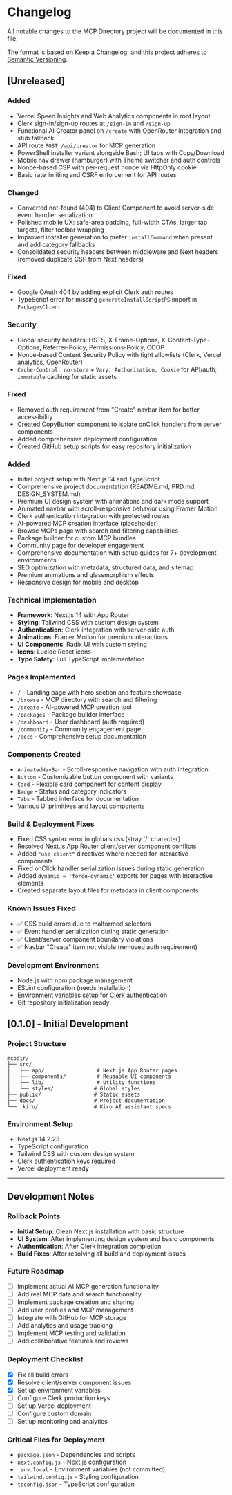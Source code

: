 # Changelog

All notable changes to the MCP Directory project will be documented in this file.

The format is based on [Keep a Changelog](https://keepachangelog.com/en/1.0.0/),
and this project adheres to [Semantic Versioning](https://semver.org/spec/v2.0.0.html).

## [Unreleased]

### Added
- Vercel Speed Insights and Web Analytics components in root layout
- Clerk sign-in/sign-up routes at `/sign-in` and `/sign-up`
- Functional AI Creator panel on `/create` with OpenRouter integration and stub fallback
- API route `POST /api/creator` for MCP generation
- PowerShell installer variant alongside Bash; UI tabs with Copy/Download
- Mobile nav drawer (hamburger) with Theme switcher and auth controls
- Nonce-based CSP with per-request nonce via HttpOnly cookie
- Basic rate limiting and CSRF enforcement for API routes

### Changed
- Converted not-found (404) to Client Component to avoid server-side event handler serialization
- Polished mobile UX: safe-area padding, full-width CTAs, larger tap targets, filter toolbar wrapping
- Improved installer generation to prefer `installCommand` when present and add category fallbacks
- Consolidated security headers between middleware and Next headers (removed duplicate CSP from Next headers)

### Fixed
- Google OAuth 404 by adding explicit Clerk auth routes
- TypeScript error for missing `generateInstallScriptPS` import in `PackagesClient`

### Security
- Global security headers: HSTS, X-Frame-Options, X-Content-Type-Options, Referrer-Policy, Permissions-Policy, COOP
- Nonce-based Content Security Policy with tight allowlists (Clerk, Vercel analytics, OpenRouter)
- `Cache-Control: no-store` + `Vary: Authorization, Cookie` for API/auth; `immutable` caching for static assets

### Fixed
- Removed auth requirement from "Create" navbar item for better accessibility
- Created CopyButton component to isolate onClick handlers from server components
- Added comprehensive deployment configuration
- Created GitHub setup scripts for easy repository initialization

### Added
- Initial project setup with Next.js 14 and TypeScript
- Comprehensive project documentation (README.md, PRD.md, DESIGN_SYSTEM.md)
- Premium UI design system with animations and dark mode support
- Animated navbar with scroll-responsive behavior using Framer Motion
- Clerk authentication integration with protected routes
- AI-powered MCP creation interface (placeholder)
- Browse MCPs page with search and filtering capabilities
- Package builder for custom MCP bundles
- Community page for developer engagement
- Comprehensive documentation with setup guides for 7+ development environments
- SEO optimization with metadata, structured data, and sitemap
- Premium animations and glassmorphism effects
- Responsive design for mobile and desktop

### Technical Implementation
- **Framework**: Next.js 14 with App Router
- **Styling**: Tailwind CSS with custom design system
- **Authentication**: Clerk integration with server-side auth
- **Animations**: Framer Motion for premium interactions
- **UI Components**: Radix UI with custom styling
- **Icons**: Lucide React icons
- **Type Safety**: Full TypeScript implementation

### Pages Implemented
- `/` - Landing page with hero section and feature showcase
- `/browse` - MCP directory with search and filtering
- `/create` - AI-powered MCP creation tool
- `/packages` - Package builder interface
- `/dashboard` - User dashboard (auth required)
- `/community` - Community engagement page
- `/docs` - Comprehensive setup documentation

### Components Created
- `AnimatedNavBar` - Scroll-responsive navigation with auth integration
- `Button` - Customizable button component with variants
- `Card` - Flexible card component for content display
- `Badge` - Status and category indicators
- `Tabs` - Tabbed interface for documentation
- Various UI primitives and layout components

### Build & Deployment Fixes
- Fixed CSS syntax error in globals.css (stray '/' character)
- Resolved Next.js App Router client/server component conflicts
- Added `"use client"` directives where needed for interactive components
- Fixed onClick handler serialization issues during static generation
- Added `dynamic = 'force-dynamic'` exports for pages with interactive elements
- Created separate layout files for metadata in client components

### Known Issues Fixed
- ✅ CSS build errors due to malformed selectors
- ✅ Event handler serialization during static generation
- ✅ Client/server component boundary violations
- ✅ Navbar "Create" item not visible (removed auth requirement)

### Development Environment
- Node.js with npm package management
- ESLint configuration (needs installation)
- Environment variables setup for Clerk authentication
- Git repository initialization ready

## [0.1.0] - Initial Development

### Project Structure
```
mcpdir/
├── src/
│   ├── app/                 # Next.js App Router pages
│   ├── components/          # Reusable UI components
│   ├── lib/                 # Utility functions
│   └── styles/             # Global styles
├── public/                 # Static assets
├── docs/                   # Project documentation
└── .kiro/                  # Kiro AI assistant specs
```

### Environment Setup
- Next.js 14.2.23
- TypeScript configuration
- Tailwind CSS with custom design system
- Clerk authentication keys required
- Vercel deployment ready

---

## Development Notes

### Rollback Points
- **Initial Setup**: Clean Next.js installation with basic structure
- **UI System**: After implementing design system and basic components
- **Authentication**: After Clerk integration completion
- **Build Fixes**: After resolving all build and deployment issues

### Future Roadmap
- [ ] Implement actual AI MCP generation functionality
- [ ] Add real MCP data and search functionality
- [ ] Implement package creation and sharing
- [ ] Add user profiles and MCP management
- [ ] Integrate with GitHub for MCP storage
- [ ] Add analytics and usage tracking
- [ ] Implement MCP testing and validation
- [ ] Add collaborative features and reviews

### Deployment Checklist
- [x] Fix all build errors
- [x] Resolve client/server component issues
- [x] Set up environment variables
- [ ] Configure Clerk production keys
- [ ] Set up Vercel deployment
- [ ] Configure custom domain
- [ ] Set up monitoring and analytics

### Critical Files for Deployment
- `package.json` - Dependencies and scripts
- `next.config.js` - Next.js configuration
- `.env.local` - Environment variables (not committed)
- `tailwind.config.js` - Styling configuration
- `tsconfig.json` - TypeScript configuration

